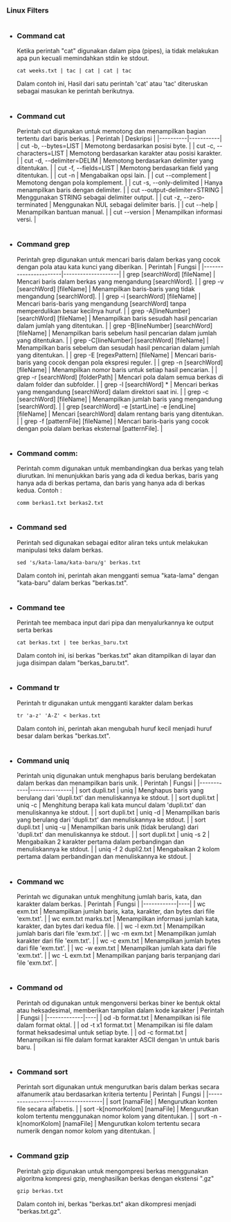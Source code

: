 ### Linux Filters
#

- ### Command cat
    Ketika perintah "cat" digunakan dalam pipa (pipes), ia tidak melakukan apa pun kecuali memindahkan stdin ke stdout.
    ```
    cat weeks.txt | tac | cat | cat | tac
    ```
    Dalam contoh ini, Hasil dari satu perintah 'cat' atau 'tac' diteruskan sebagai masukan ke perintah berikutnya.
#
- ### Command cut
    Perintah cut digunakan untuk memotong dan menampilkan bagian tertentu dari baris berkas. 
    | Perintah | Deskripsi |
    |----------|-----------|
    | cut -b, --bytes=LIST | Memotong berdasarkan posisi byte. |
    | cut -c, --characters=LIST | Memotong berdasarkan karakter atau posisi karakter. |
    | cut -d, --delimiter=DELIM | Memotong berdasarkan delimiter yang ditentukan. |
    | cut -f, --fields=LIST | Memotong berdasarkan field yang ditentukan. |
    | cut -n | Mengabaikan opsi lain. |
    | cut --complement | Memotong dengan pola komplement. |
    | cut -s, --only-delimited | Hanya menampilkan baris dengan delimiter. |
    | cut --output-delimiter=STRING | Menggunakan STRING sebagai delimiter output. |
    | cut -z, --zero-terminated | Menggunakan NUL sebagai delimiter baris. |
    | cut --help | Menampilkan bantuan manual. |
    | cut --version | Menampilkan informasi versi. |


#
- ### Command grep
    Perintah grep digunakan untuk mencari baris dalam berkas yang cocok dengan pola atau kata kunci yang diberikan.
    | Perintah          | Fungsi                  |
    |-----------------------|--------------------|
    | grep [searchWord] [fileName]              | Mencari baris dalam berkas yang mengandung [searchWord].                                        |
    | grep -v [searchWord] [fileName]           | Menampilkan baris-baris yang tidak mengandung [searchWord].                                      |
    | grep -i [searchWord] [fileName]           | Mencari baris-baris yang mengandung [searchWord] tanpa memperdulikan besar kecilnya huruf.       |
    | grep -A[lineNumber] [searchWord] [fileName] | Menampilkan baris sesudah hasil pencarian dalam jumlah yang ditentukan.                         |
    | grep -B[lineNumber] [searchWord] [fileName] | Menampilkan baris sebelum hasil pencarian dalam jumlah yang ditentukan.                         |
    | grep -C[lineNumber] [searchWord] [fileName] | Menampilkan baris sebelum dan sesudah hasil pencarian dalam jumlah yang ditentukan.              |
    | grep -E [regexPattern] [fileName]         | Mencari baris-baris yang cocok dengan pola ekspresi reguler.                                     |
    | grep -n [searchWord] [fileName]           | Menampilkan nomor baris untuk setiap hasil pencarian.                                            |
    | grep -r [searchWord] [folderPath]         | Mencari pola dalam semua berkas di dalam folder dan subfolder.                                   |
    | grep -l [searchWord] *                    | Mencari berkas yang mengandung [searchWord] dalam direktori saat ini.                            |
    | grep -c [searchWord] [fileName]           | Menampilkan jumlah baris yang mengandung [searchWord].                                            |
    | grep [searchWord] -e [startLine] -e [endLine] [fileName] | Mencari [searchWord] dalam rentang baris yang ditentukan.                              |
    | grep -f [patternFile] [fileName]          | Mencari baris-baris yang cocok dengan pola dalam berkas eksternal [patternFile].                 |


#
- ### Command comm:
    Perintah comm digunakan untuk membandingkan dua berkas yang telah diurutkan. Ini menunjukkan baris yang ada di kedua berkas, baris yang hanya ada di berkas pertama, dan baris yang hanya ada di berkas kedua. Contoh :
    ```
    comm berkas1.txt berkas2.txt
    ``` 
#
- ### Command sed
    Perintah sed digunakan sebagai editor aliran teks untuk melakukan manipulasi teks dalam berkas.
    ```
    sed 's/kata-lama/kata-baru/g' berkas.txt
    ```
    Dalam contoh ini, perintah akan mengganti semua "kata-lama" dengan "kata-baru" dalam berkas "berkas.txt".

#
- ### Command tee
    Perintah tee membaca input dari pipa dan menyalurkannya ke output serta berkas
    ```
    cat berkas.txt | tee berkas_baru.txt
    ```
    Dalam contoh ini, isi berkas "berkas.txt" akan ditampilkan di layar dan juga disimpan dalam "berkas_baru.txt".
#
- ### Command tr
    Perintah tr digunakan untuk mengganti karakter dalam berkas
    ```
    tr 'a-z' 'A-Z' < berkas.txt
    ```
    Dalam contoh ini, perintah akan mengubah huruf kecil menjadi huruf besar dalam berkas "berkas.txt".

#
- ### Command uniq
    Perintah uniq digunakan untuk menghapus baris berulang berdekatan dalam berkas dan menampilkan baris unik.
    | Perintah                | Fungsi              |
    |------------|---------------|
    | sort dupli.txt \| uniq                        | Menghapus baris yang berulang dari 'dupli.txt' dan menuliskannya ke stdout.                |
    | sort dupli.txt \| uniq -c                     | Menghitung berapa kali kata muncul dalam 'dupli.txt' dan menuliskannya ke stdout.            |
    | sort dupli.txt \| uniq -d                     | Menampilkan baris yang berulang dari 'dupli.txt' dan menuliskannya ke stdout.               |
    | sort dupli.txt \| uniq -u                     | Menampilkan baris unik (tidak berulang) dari 'dupli.txt' dan menuliskannya ke stdout.        |
    | sort dupli.txt \| uniq -s 2                   | Mengabaikan 2 karakter pertama dalam perbandingan dan menuliskannya ke stdout.                |
    | uniq -f 2 dupli2.txt                          | Mengabaikan 2 kolom pertama dalam perbandingan dan menuliskannya ke stdout.                   |


#
- ### Command wc
    Perintah wc digunakan untuk menghitung jumlah baris, kata, dan karakter dalam berkas.
    | Perintah                            | Fungsi   |
    |------------|----|
    | wc exm.txt                          | Menampilkan jumlah baris, kata, karakter, dan bytes dari file 'exm.txt'.  |
    | wc exm.txt marks.txt                | Menampilkan informasi jumlah kata, karakter, dan bytes dari kedua file.   |
    | wc -l exm.txt                       | Menampilkan jumlah baris dari file 'exm.txt'.                            |
    | wc -m exm.txt                       | Menampilkan jumlah karakter dari file 'exm.txt'.                         |
    | wc -c exm.txt                       | Menampilkan jumlah bytes dari file 'exm.txt'.                            |
    | wc -w exm.txt                       | Menampilkan jumlah kata dari file 'exm.txt'.                             |
    | wc -L exm.txt                       | Menampilkan panjang baris terpanjang dari file 'exm.txt'.                |

#
- ### Command od
    Perintah od digunakan untuk mengonversi berkas biner ke bentuk oktal atau heksadesimal, memberikan tampilan dalam kode karakter
    | Perintah              | Fungsi        |
    |-------------|----|
    | od -b format.txt                  | Menampilkan isi file dalam format oktal.                                |
    | od -t x1 format.txt               | Menampilkan isi file dalam format heksadesimal untuk setiap byte.       |
    | od -c format.txt                  | Menampilkan isi file dalam format karakter ASCII dengan \n untuk baris baru. |

#
- ### Command sort
    Perintah sort digunakan untuk mengurutkan baris dalam berkas secara alfanumerik atau berdasarkan kriteria tertentu
    | Perintah                           | Fungsi                                                          |
    |------------------|-----------------|
    | sort [namaFile]                    | Mengurutkan konten file secara alfabetis.                       |
    | sort -k[nomorKolom] [namaFile]     | Mengurutkan kolom tertentu menggunakan nomor kolom yang ditentukan. |
    | sort -n -k[nomorKolom] [namaFile]  | Mengurutkan kolom tertentu secara numerik dengan nomor kolom yang ditentukan. |

#
- ### Command gzip
    Perintah gzip digunakan untuk mengompresi berkas menggunakan algoritma kompresi gzip, menghasilkan berkas dengan ekstensi ".gz"
    ```
    gzip berkas.txt
    ```
    Dalam contoh ini, berkas "berkas.txt" akan dikompresi menjadi "berkas.txt.gz".